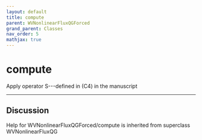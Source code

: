 ```yaml
---
layout: default
title: compute
parent: WVNonlinearFluxQGForced
grand_parent: Classes
nav_order: 5
mathjax: true
---
```


#  compute

Apply operator S---defined in (C4) in the manuscript


---

## Discussion

Help for WVNonlinearFluxQGForced/compute is inherited from superclass WVNonlinearFluxQG
